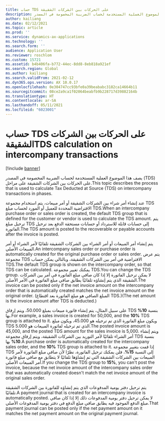 ```yaml
---
title: حساب TDS على الحركات بين الشركات الشقيقة
description: يصف هذا الموضوع العملية المستخدمة لحساب الضريبة المخصومة في المصدر (TDS) على الحركات بين الشركات الشقيقة على مراحل.
author: kailiang
ms.date: 02/12/2021
ms.topic: article
ms.prod: ''
ms.service: dynamics-ax-applications
ms.technology: ''
ms.search.form: ''
audience: Application User
ms.reviewer: roschlom
ms.custom: 15721
ms.assetid: b4b406fa-b772-44ec-8dd8-8eb818a921ef
ms.search.region: Global
ms.author: kailiang
ms.search.validFrom: 2021-02-12
ms.dyn365.ops.version: AX 10.0.17
ms.openlocfilehash: 0e304747cc93bfe0a39beababc3182ca14664b11
ms.sourcegitcommit: 08ce2a9ca1f02064beabfb9b228717d39882164b
ms.translationtype: HT
ms.contentlocale: ar-SA
ms.lasthandoff: 05/11/2021
ms.locfileid: "6023001"
---
```

# <a name="tds-calculation-on-intercompany-transactions"></a><span data-ttu-id="cc30d-103">حساب TDS على الحركات بين الشركات الشقيقة</span><span class="sxs-lookup"><span data-stu-id="cc30d-103">TDS calculation on intercompany transactions</span></span>

[!include [banner](../includes/banner.md)]

<span data-ttu-id="cc30d-104">يصف هذا الموضوع العملية المستخدمة لحساب الضريبة المخصومة في المصدر (TDS) على الحركات بين الشركات الشقيقة على مراحل.</span><span class="sxs-lookup"><span data-stu-id="cc30d-104">This topic describes the process that is used to calculate Tax Deducted at Source (TDS) on intercompany transactions in phases.</span></span>

<span data-ttu-id="cc30d-105">عند إنشاء أمر شراء بين الشركات الشقيقة أو أمر مبيعات، يتم استخدام مجموعة TDS الافتراضية المحددة للعميل أو المورد لحساب مبلغ TDS.</span><span class="sxs-lookup"><span data-stu-id="cc30d-105">When an intercompany purchase order or sales order is created, the default TDS group that is defined for the customer or vendor is used to calculate the TDS amount.</span></span> <span data-ttu-id="cc30d-106">يتم ترحيل مبلغ TDS إلى حسابات قابلة للاسترداد أو حسابات مستحقة الدفع بعد ترحيل الفاتورة.</span><span class="sxs-lookup"><span data-stu-id="cc30d-106">The TDS amount is posted to the recoverable or payable accounts after the invoice is posted.</span></span>

<span data-ttu-id="cc30d-107">يتم إنشاء أمر المبيعات أو أمر الشراء بين الشركات الشقيقة تلقائيًا لأمر الشراء أو أمر المبيعات الأصلي.</span><span class="sxs-lookup"><span data-stu-id="cc30d-107">An intercompany sales order or purchase order is automatically created for the original purchase order or sales order.</span></span> <span data-ttu-id="cc30d-108">يتم عرض مجموعة TDS الافتراضية في أمر بين الشركات الشقيقة، وبالتالي يمكن حساب TDS.</span><span class="sxs-lookup"><span data-stu-id="cc30d-108">The default TDS group is shown on the intercompany order, so that TDS can be calculated.</span></span> <span data-ttu-id="cc30d-109">يمكنك تغيير مجموعة TDS.</span><span class="sxs-lookup"><span data-stu-id="cc30d-109">You can change the TDS group.</span></span> <span data-ttu-id="cc30d-110">لا يمكن ترحيل الفاتورة إلا إذا كان صافي مبلغ الفاتورة في أمر بين الشركات الشقيقة الذي يتم إنشاؤه تلقائيًا يطابق صافي مبلغ الفاتورة في الأمر الأصلي.</span><span class="sxs-lookup"><span data-stu-id="cc30d-110">The invoice can be posted only if the net invoice amount on the intercompany order that is automatically created matches the net invoice amount on the original order.</span></span> <span data-ttu-id="cc30d-111">(المبلغ الصافي هو مبلغ الفاتورة بعد اقتطاع TDS.)</span><span class="sxs-lookup"><span data-stu-id="cc30d-111">(The net amount is the invoice amount after TDS is deducted.)</span></span>

<span data-ttu-id="cc30d-112">على سبيل المثال، يتم إنشاء فاتورة مبيعات بمبلغ 50.000، ويتم إرفاق TDS بنسبة **10%** بها.</span><span class="sxs-lookup"><span data-stu-id="cc30d-112">For example, a sales invoice is created for 50,000, and the **10%** TDS group is attached to it.</span></span> <span data-ttu-id="cc30d-113">ويكون مبلغ الفاتورة الذي تم ترحيله هو 45.000، ويكون مبلغ TDS الذي تم ترحيله لفاتورة المبيعات هو 5.000.</span><span class="sxs-lookup"><span data-stu-id="cc30d-113">The posted invoice amount is 45,000, and the posted TDS amount for the sales invoice is 5,000.</span></span> <span data-ttu-id="cc30d-114">ويتم إنشاء أمر الشراء تلقائيًا لأمر التوريد بين الشركات الشقيقة، ويتم إرفاق مجموعة TDS بنسبة  **10%** بها.</span><span class="sxs-lookup"><span data-stu-id="cc30d-114">A purchase order is automatically created for the intercompany sales order, and the  **10%** TDS group is attached to it.</span></span> <span data-ttu-id="cc30d-115">إذا قمت بتغيير مجموعة TDS إلى النسبة **15%**، فلن يمكنك ترحيل الفاتورة، نظرًا لأن صافي مبلغ الفاتورة لأمر المبيعات بين الشركات الشقيقة التي تم إنشاؤها تلقائيًا لا يتطابق مع صافي مبلغ فاتورة أمر المبيعات الأصلي.</span><span class="sxs-lookup"><span data-stu-id="cc30d-115">If you change the TDS group to **15%**, you can't post the invoice, because the net invoice amount of the intercompany sales order that was automatically created doesn't match the net invoice amount of the original sales order.</span></span>

<span data-ttu-id="cc30d-116">يتم ترحيل دفتر يومية المدفوعات الذي يتم إنشاؤه للفاتورة بين الشركات الشقيقة تلقائيًا.</span><span class="sxs-lookup"><span data-stu-id="cc30d-116">A payment journal that is created for an intercompany invoice is automatically posted.</span></span> <span data-ttu-id="cc30d-117">لا يمكن ترحيل دفتر يومية المدفوعات ذلك إلا إذا كان صافي مبلغ الدفع الموجود فيه يطابق صافي مبلغ الدفع في دفتر يومية المدفوعات الأصلي.</span><span class="sxs-lookup"><span data-stu-id="cc30d-117">That payment journal can be posted only if the net payment amount on it matches the net payment amount on the original payment journal.</span></span>
